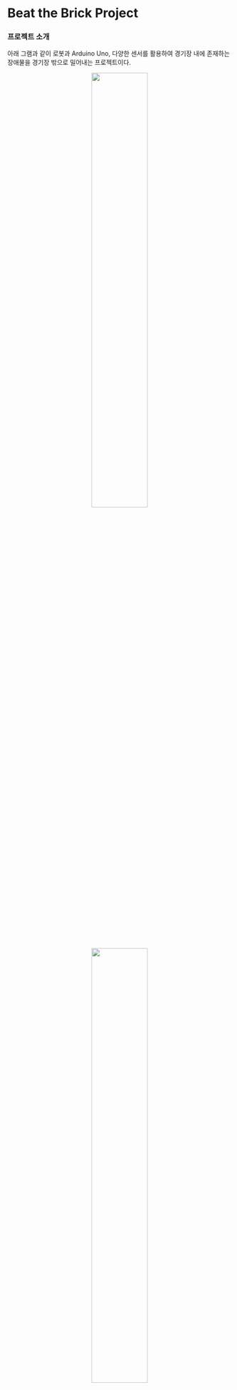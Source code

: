 # Beat the Brick Project

### 프로젝트 소개

아래 그램과 같이 로봇과  Arduino Uno, 다양한 센서를 활용하여 경기장 내에 존재하는 장애물을 경기장 밖으로 밀어내는 프로젝트이다.

<p align="center">
  <img src="https://github.com/jonghyun813/Beat-the-Brick/assets/66056087/0694ec05-da77-45d2-b528-5a428f07264d" width="50%">
</p>
<p align="center">
  <img src="https://github.com/jonghyun813/Beat-the-Brick/assets/66056087/66627e07-b799-4a50-979e-c6224a5da2f0" width="50%">
</p>

사용한 센서

- Line Finer : 경기장 내에 존재하는 선을 탐지하여 선 위에 로봇이 존재할 경우 뒤로 이동하기 위해 사용하였다.
- Ultrasonic Sensor : 로봇의 앞에 존재하는 물체까지의 거리를 측정하기 위한 센서. 로봇 앞에 놓인 물체가 장애물이 아니라 벽일 수 있기에, 두 개의 센서를 위, 아래로 배치하여 현재 로봇 앞에 벽이 있는 지, 장애물이 있는 지 구분할 수 있도록 하였다.



### Demos
<p align="center">
  <img src="https://github.com/jonghyun813/Beat-the-Brick/assets/66056087/7956ae20-9925-43e4-a2d6-090497394164" alt="demo_vid1">
</p>
![demo_vid1](https://github.com/jonghyun813/Beat-the-Brick/assets/66056087/7956ae20-9925-43e4-a2d6-090497394164)

![demo_vid2](https://github.com/jonghyun813/Beat-the-Brick/assets/66056087/f71362c0-4e80-4817-b6b0-62fe589aace0)



